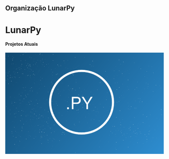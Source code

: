 ## Organização LunarPy

# LunarPy

#### Projetos Atuais

[![LunarPyImage](testes/dotpy_2.png)](https://github.com/LunarPyOrg/)
